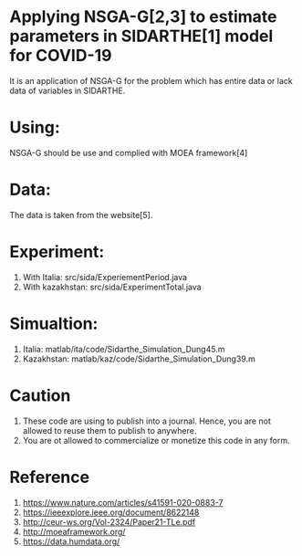 # Applying NSGA-G[2,3] to estimate parameters in SIDARTHE[1] model for COVID-19
It is an application of NSGA-G for the problem which has entire data or lack data of variables in SIDARTHE.
# Using:
NSGA-G should be use and complied with MOEA framework[4]
# Data:
The data is taken from the website[5].
# Experiment:
1. With Italia: src/sida/ExperiementPeriod.java
2. With kazakhstan: src/sida/ExperimentTotal.java
# Simualtion: 
1. Italia: matlab/ita/code/Sidarthe_Simulation_Dung45.m
2. Kazakhstan: matlab/kaz/code/Sidarthe_Simulation_Dung39.m
# Caution
1. These code are using to publish into a journal. Hence, you are not allowed to reuse them to publish to anywhere.
2. You are ot allowed to commercialize or monetize this code in any form.
# Reference
1. https://www.nature.com/articles/s41591-020-0883-7
2. https://ieeexplore.ieee.org/document/8622148
3. http://ceur-ws.org/Vol-2324/Paper21-TLe.pdf
4. http://moeaframework.org/
5. https://data.humdata.org/
